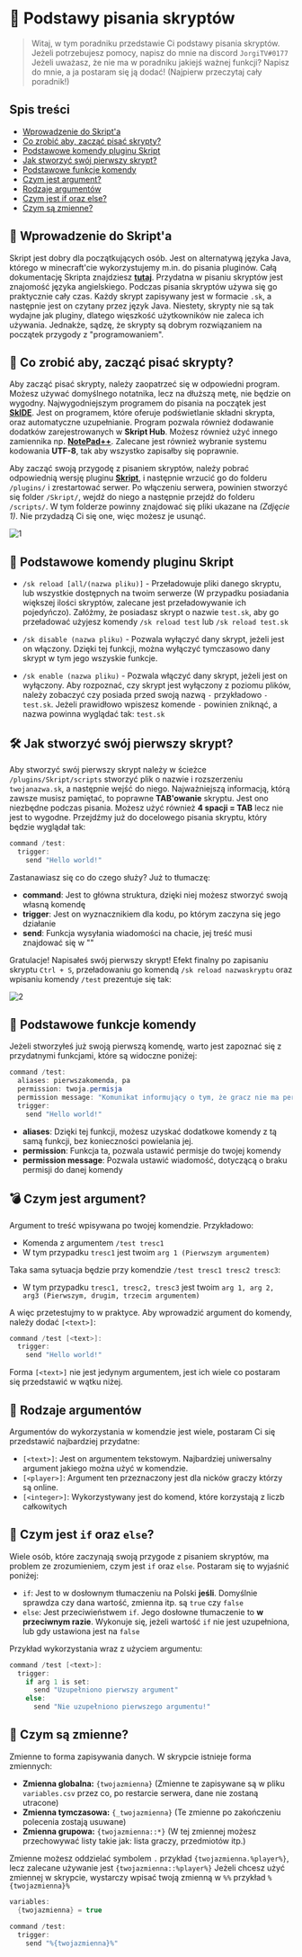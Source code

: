 # 🌵 Podstawy pisania skryptów

> Witaj, w tym poradniku przedstawie Ci podstawy pisania skryptów. Jeżeli potrzebujesz pomocy, napisz do mnie na discord `JorgiTV#0177` Jeżeli uważasz, że nie ma w poradniku jakiejś ważnej funkcji? Napisz do mnie, a ja postaram się ją dodać! (Najpierw przeczytaj cały poradnik!)

## Spis treści
* [Wprowadzenie do Skript'a](#wprowadzenie_do_skript)
* [Co zrobić aby, zacząć pisać skrypty?](#co_zrobic_aby_zaczac)
* [Podstawowe komendy pluginu Skript](#podstawowe_komendy)
* [Jak stworzyć swój pierwszy skrypt?](#jak_stworzyc_skrypt)
* [Podstawowe funkcje komendy](#podstawowe_funkcje)
* [Czym jest argument?](#czym_jest_argument)
* [Rodzaje argumentów](#rodzaje_argumentow)
* [Czym jest if oraz else?](#if_oraz_else)
* [Czym są zmienne?](#czym_sa_zmienne)

## 🏓 <a name="wprowadzenie_do_skript">Wprowadzenie do Skript'a</a>
Skript jest dobry dla początkujących osób. Jest on alternatywą języka Java, którego w minecraft'cie wykorzystujemy m.in. do pisania pluginów. Całą dokumentację Skripta znajdziesz **[tutaj](https://skriptlang.github.io/Skript/index.html)**. Przydatna w pisaniu skryptów jest znajomość języka angielskiego. Podczas pisania skryptów używa się go praktycznie cały czas. Każdy skrypt zapisywany jest w formacie `.sk`, a następnie jest on czytany przez język Java. Niestety, skrypty nie są tak wydajne jak pluginy, dlatego więszkość użytkowników nie zaleca ich używania. Jednakże, sądzę, że skrypty są dobrym rozwiązaniem na początek przygody z "programowaniem".

## 🔮 <a name="co_zrobic_aby_zaczac">Co zrobić aby, zacząć pisać skrypty?</a>
Aby zacząć pisać skrypty, należy zaopatrzeć się w odpowiedni program. Możesz używać domyślnego notatnika, lecz na dłuższą metę, nie będzie on wygodny. Najwygodniejszym programem do pisania na początek jest **[SkIDE](https://skide.liz3.net/)**. Jest on programem, które oferuje podświetlanie składni skrypta, oraz automatyczne uzupełnianie. Program pozwala również dodawanie dodatków zarejestrowanych w **Skript Hub**. Możesz również użyć innego zamiennika np. **[NotePad++](https://notepad-plus-plus.org/downloads/)**. Zalecane jest również wybranie systemu kodowania **UTF-8**, tak aby wszystko zapisałby się poprawnie.

Aby zacząć swoją przygodę z pisaniem skryptów, należy pobrać odpowiednią wersję pluginu **[Skript](https://github.com/SkriptLang/Skript/releases)**, i następnie wrzucić go do folderu `/plugins/` i zrestartować serwer. Po włączeniu serwera, powinien stworzyć się folder `/Skript/`, wejdź do niego a następnie przejdź do folderu `/scripts/`. W tym folderze powinny znajdować się pliki ukazane na *(Zdjęcie 1)*. Nie przydadzą Ci się one, więc możesz je usunąć.

![1](img/1.PNG)

## 🍯 <a name="podstawowe_komendy">Podstawowe komendy pluginu Skript</a>
- `/sk reload [all/(nazwa pliku)]` - Przeładowuje pliki danego skryptu, lub wszystkie dostępnych na twoim serwerze (W przypadku posiadania większej ilości skryptów, zalecane jest przeładowywanie ich pojedyńczo). Załóżmy, że posiadasz skrypt o nazwie `test.sk`, aby go przeładować użyjesz komendy `/sk reload test` lub `/sk reload test.sk`

- `/sk disable (nazwa pliku)` - Pozwala wyłączyć dany skrypt, jeżeli jest on włączony. Dzięki tej funkcji, można wyłączyć tymczasowo dany skrypt w tym jego wszyskie funkcje.

- `/sk enable (nazwa pliku)` - Pozwala włączyć dany skrypt, jeżeli jest on wyłączony. Aby rozpoznać, czy skrypt jest wyłączony z poziomu plików, należy zobaczyć czy posiada przed swoją nazwą `-` przykładowo `-test.sk`. Jeżeli prawidłowo wpiszesz komende `-` powinien zniknąć, a nazwa powinna wyglądać tak: `test.sk`

## 🛠️ <a name="jak_stworzyc_skrypt">Jak stworzyć swój pierwszy skrypt?</a>
Aby stworzyć swój pierwszy skrypt należy w ścieżce `/plugins/Skript/scripts` stworzyć plik o nazwie i rozszerzeniu `twojanazwa.sk`, a następnie wejść do niego. Najważniejszą informacją, którą zawsze musisz pamiętać, to poprawne **TAB'owanie** skryptu. Jest ono niezbędne podczas pisania. Możesz użyć również **4 spacji = TAB** lecz nie jest to wygodne. Przejdźmy już do docelowego pisania skryptu, który będzie wyglądał tak:

```java
command /test:
  trigger:
    send "Hello world!"
```

Zastanawiasz się co do czego służy? Już to tłumaczę:

* **command**: Jest to główna struktura, dzięki niej możesz stworzyć swoją własną komendę
* **trigger**: Jest on wyznacznikiem dla kodu, po którym zaczyna się jego działanie
* **send**: Funkcja wysyłania wiadomości na chacie, jej treść musi znajdować się w ""

Gratulacje! Napisałeś swój pierwszy skrypt! Efekt finalny po zapisaniu skryptu `Ctrl + S`, przeładowaniu go komendą `/sk reload nazwaskryptu` oraz wpisaniu komendy `/test` prezentuje się tak:

![2](img/2.PNG)

## 🔐 <a name="podstawowe_funkcje">Podstawowe funkcje komendy</a>
Jeżeli stworzyłeś już swoją pierwszą komendę, warto jest zapoznać się z przydatnymi funkcjami, które są widoczne poniżej:

```java
command /test:
  aliases: pierwszakomenda, pa
  permission: twoja.permisja
  permission message: "Komunikat informujący o tym, że gracz nie ma permisji"
  trigger:
    send "Hello world!"
```

* **aliases**: Dzięki tej funkcji, możesz uzyskać dodatkowe komendy z tą samą funkcji, bez konieczności powielania jej.
* **permission**: Funkcja ta, pozwala ustawić permisje do twojej komendy
* **permission message**: Pozwala ustawić wiadomość, dotyczącą o braku permisji do danej komendy

## 💣 <a name="czym_jest_argument">Czym jest argument?</a>
Argument to treść wpisywana po twojej komendzie. Przykładowo:
* Komenda z argumentem `/test tresc1`
* W tym przypadku `tresc1` jest twoim `arg 1 (Pierwszym argumentem)`

Taka sama sytuacja będzie przy komendzie `/test tresc1 tresc2 tresc3`:
* W tym przypadku `tresc1, tresc2, tresc3` jest twoim `arg 1, arg 2, arg3 (Pierwszym, drugim, trzecim argumentem)`

A więc przetestujmy to w praktyce. Aby wprowadzić argument do komendy, należy dodać `[<text>]`:

```java
command /test [<text>]:
  trigger:
    send "Hello world!"
```

Forma `[<text>]` nie jest jedynym argumentem, jest ich wiele co postaram się przedstawić w wątku niżej.

## 📝 <a name="rodzaje_argumentow">Rodzaje argumentów</a>
Argumentów do wykorzystania w komendzie jest wiele, postaram Ci się przedstawić najbardziej przydatne:
* `[<text>]`: Jest on argumentem tekstowym. Najbardziej uniwersalny argument jakiego można użyć w komendzie.
* `[<player>]`: Argument ten przeznaczony jest dla nicków graczy którzy są online.
* `[<integer>]`: Wykorzystywany jest do komend, które korzystają z liczb całkowitych

## 🎯 <a name="if_oraz_else">Czym jest `if` oraz `else`?</a>
Wiele osób, które zaczynają swoją przygode z pisaniem skryptów, ma problem ze zrozumieniem, czym jest `if` oraz `else`. Postaram się to wyjaśnić poniżej:
* `if`: Jest to w dosłownym tłumaczeniu na Polski **jeśli**. Domyślnie sprawdza czy dana wartość, zmienna itp. są `true` czy `false`
* `else`: Jest przeciwieństwem `if`. Jego dosłowne tłumaczenie to **w przeciwnym razie**. Wykonuje się, jeżeli wartość `if` nie jest uzupełniona, lub gdy ustawiona jest na `false`

Przykład wykorzystania wraz z użyciem argumentu:

```java
command /test [<text>]:
  trigger:
    if arg 1 is set:
      send "Uzupełniono pierwszy argument"
    else:
      send "Nie uzupełniono pierwszego argumentu!"
```

## 🥊 <a name="czym_sa_zmienne">Czym są zmienne?</a>
Zmienne to forma zapisywania danych. W skrypcie istnieje forma zmiennych:

* **Zmienna globalna:** `{twojazmienna}` (Zmienne te zapisywane są w pliku `variables.csv` przez co, po restarcie serwera, dane nie zostaną utracone)
* **Zmienna tymczasowa:** `{_twojazmienna}` (Te zmienne po zakończeniu polecenia zostają usuwane)
* **Zmienna grupowa:** `{twojazmienna::*}` (W tej zmiennej możesz przechowywać listy takie jak: lista graczy, przedmiotów itp.)

Zmienne możesz oddzielać symbolem `.` przykład `{twojazmienna.%player%}`, lecz zalecane używanie jest `{twojazmienna::%player%}`
Jeżeli chcesz użyć zmiennej w skrypcie, wystarczy wpisać twoją zmienną w `%%` przykład `%{twojazmienna}%`

```java
variables:
  {twojazmienna} = true
  
command /test:
  trigger:
    send "%{twojazmienna}%"
```
